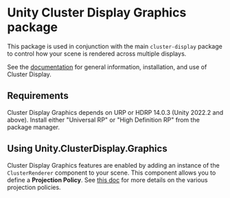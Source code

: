 # Unity Cluster Display Graphics package

This package is used in conjunction with the main `cluster-display` package to control how your scene is rendered across multiple displays.

See the [documentation](../../../source/com.unity.cluster-display/Documentation~/index.md) for general information, installation, and use of Cluster Display.

## Requirements

Cluster Display Graphics depends on URP or HDRP 14.0.3 (Unity 2022.2 and above). Install either "Universal RP" or "High Definition RP" from the package manager.

## Using Unity.ClusterDisplay.Graphics

Cluster Display Graphics features are enabled by adding an instance of the `ClusterRenderer` component to your scene. This component allows you to define a **Projection Policy**. See [this doc](./projection-policies.md) for more details on the various projection policies.
